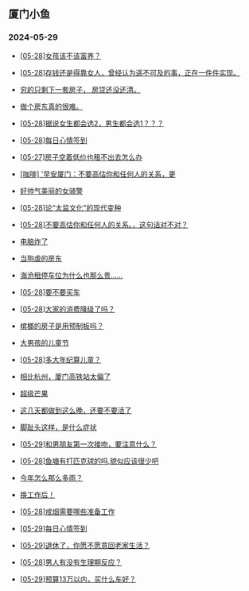 ## 厦门小鱼 
### 2024-05-29

+ [[05-28]女孩该不该富养？](http://bbs.xmfish.com/read-htm-tid-18196795.html)

+ [[05-28]存钱还是得靠女人，曾经认为遥不可及的事，正在一件件实现。](http://bbs.xmfish.com/read-htm-tid-18196670.html)

+ [穷的只剩下一套房子， 房贷还没还清。](http://bbs.xmfish.com/read-htm-tid-18196671.html)

+ [做个房东真的很难。](http://bbs.xmfish.com/read-htm-tid-18196784.html)

+ [[05-28]据说女生都会选2，男生都会选1？？？](http://bbs.xmfish.com/read-htm-tid-18196887.html)

+ [[05-28]每日心情签到](http://bbs.xmfish.com/read-htm-tid-18196663.html)

+ [[05-27]房子空着低价也租不出去怎么办](http://bbs.xmfish.com/read-htm-tid-18196677.html)

+ [[咖啡] '早安厦门：不要高估你和任何人的关系，更](http://bbs.xmfish.com/read-htm-tid-18196687.html)

+ [好帅气美丽的女骑警](http://bbs.xmfish.com/read-htm-tid-18196953.html)

+ [[05-28]论“太监文化”的现代变种](http://bbs.xmfish.com/read-htm-tid-18196967.html)

+ [[05-28]不要高估你和任何人的关系。，这句话对不对？](http://bbs.xmfish.com/read-htm-tid-18196796.html)

+ [电脑炸了](http://bbs.xmfish.com/read-htm-tid-18196852.html)

+ [当狗虐的房东](http://bbs.xmfish.com/read-htm-tid-18196814.html)

+ [海沧租停车位为什么也那么贵……](http://bbs.xmfish.com/read-htm-tid-18196819.html)

+ [[05-28]要不要买车](http://bbs.xmfish.com/read-htm-tid-18197030.html)

+ [[05-28]大家的消费降级了吗？](http://bbs.xmfish.com/read-htm-tid-18196925.html)

+ [槟榔的房子是用预制板吗？](http://bbs.xmfish.com/read-htm-tid-18196924.html)

+ [大男孩的儿童节](http://bbs.xmfish.com/read-htm-tid-18196898.html)

+ [[05-28]多大年纪算儿童？](http://bbs.xmfish.com/read-htm-tid-18197021.html)

+ [相比杭州，厦门高铁站太偏了](http://bbs.xmfish.com/read-htm-tid-18197171.html)

+ [超级芒果](http://bbs.xmfish.com/read-htm-tid-18196867.html)

+ [这几天都做到这么晚，还要不要活了](http://bbs.xmfish.com/read-htm-tid-18197161.html)

+ [脚趾头这样，是什么症状](http://bbs.xmfish.com/read-htm-tid-18197077.html)

+ [[05-29]和男朋友第一次接吻，要注意什么？](http://bbs.xmfish.com/read-htm-tid-18197196.html)

+ [[05-28]鱼塘有打匹克球的吗,貌似应该很少吧](http://bbs.xmfish.com/read-htm-tid-18196906.html)

+ [今年怎么那么多雨？](http://bbs.xmfish.com/read-htm-tid-18197158.html)

+ [换工作后！](http://bbs.xmfish.com/read-htm-tid-18197188.html)

+ [[05-28]戒烟需要哪些准备工作](http://bbs.xmfish.com/read-htm-tid-18197023.html)

+ [[05-29]每日心情签到](http://bbs.xmfish.com/read-htm-tid-18197147.html)

+ [[05-29]退休了，你愿不愿意回老家生活？](http://bbs.xmfish.com/read-htm-tid-18197336.html)

+ [[05-28]男人有没有生理期反应？](http://bbs.xmfish.com/read-htm-tid-18197135.html)

+ [[05-29]预算13万以内，买什么车好？](http://bbs.xmfish.com/read-htm-tid-18197277.html)

